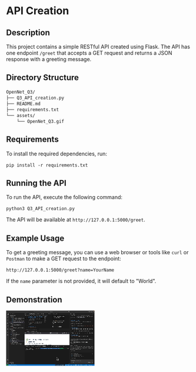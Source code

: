 # API Creation

## Description
This project contains a simple RESTful API created using Flask. The API has one endpoint `/greet` that accepts a GET request and returns a JSON response with a greeting message.

## Directory Structure
```
OpenNet_Q3/
├── Q3_API_creation.py  
├── README.md           
├── requirements.txt
└── assets/
    └── OpenNet_Q3.gif 
```

## Requirements
To install the required dependencies, run:
```
pip install -r requirements.txt
```

## Running the API
To run the API, execute the following command:
```
python3 Q3_API_creation.py
```
The API will be available at `http://127.0.0.1:5000/greet`.

## Example Usage
To get a greeting message, you can use a web browser or tools like `curl` or `Postman` to make a GET request to the endpoint:
```
http://127.0.0.1:5000/greet?name=YourName
```
If the `name` parameter is not provided, it will default to "World".

## Demonstration
![API Running GIF](https://github.com/SharkBlahaj/OpenNet_Q3/blob/main/assets/OpenNet_Q3.gif)

